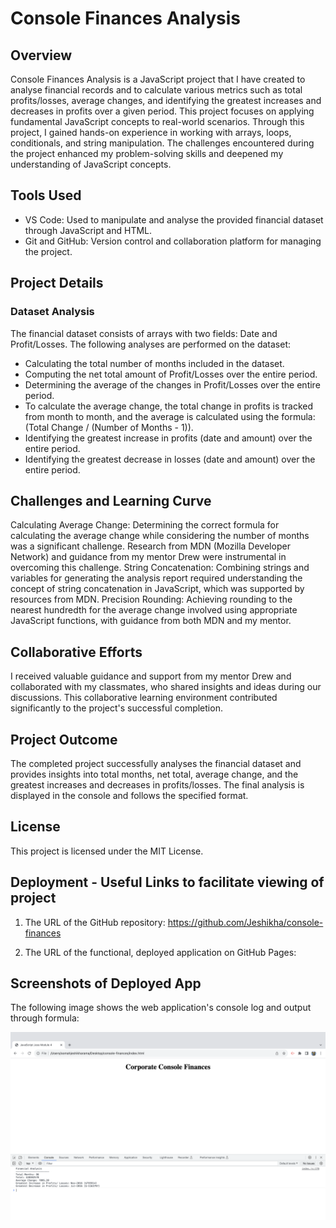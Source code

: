 # Console Finances Analysis


## Overview
Console Finances Analysis is a JavaScript project that I have created to analyse financial records and to calculate various metrics such as total profits/losses, average changes, and identifying the greatest increases and decreases in profits over a given period. This project focuses on applying fundamental JavaScript concepts to real-world scenarios. Through this project, I gained hands-on experience in working with arrays, loops, conditionals, and string manipulation. The challenges encountered during the project enhanced my problem-solving skills and deepened my understanding of JavaScript concepts.

## Tools Used
* VS Code: Used to manipulate and analyse the provided financial dataset through JavaScript and HTML.
* Git and GitHub: Version control and collaboration platform for managing the project.


## Project Details
### Dataset Analysis
The financial dataset consists of arrays with two fields: Date and Profit/Losses. 
The following analyses are performed on the dataset:

* Calculating the total number of months included in the dataset.
* Computing the net total amount of Profit/Losses over the entire period.
* Determining the average of the changes in Profit/Losses over the entire period.
* To calculate the average change, the total change in profits is tracked from month to month, and the average is calculated using the formula: (Total Change / (Number of Months - 1)).
* Identifying the greatest increase in profits (date and amount) over the entire period.
* Identifying the greatest decrease in losses (date and amount) over the entire period.


## Challenges and Learning Curve
Calculating Average Change: Determining the correct formula for calculating the average change while considering the number of months was a significant challenge. 
Research from MDN (Mozilla Developer Network) and guidance from my mentor Drew were instrumental in overcoming this challenge.
String Concatenation: Combining strings and variables for generating the analysis report required understanding the concept of string concatenation in JavaScript, which was supported by resources from MDN.
Precision Rounding: Achieving rounding to the nearest hundredth for the average change involved using appropriate JavaScript functions, with guidance from both MDN and my mentor.


## Collaborative Efforts
I received valuable guidance and support from my mentor Drew and collaborated with my classmates, who shared insights and ideas during our discussions. This collaborative learning environment contributed significantly to the project's successful completion.

## Project Outcome
The completed project successfully analyses the financial dataset and provides insights into total months, net total, average change, and the greatest increases and decreases in profits/losses. The final analysis is displayed in the console and follows the specified format.

## License

This project is licensed under the MIT License.

## Deployment - Useful Links to facilitate viewing of project

1. The URL of the GitHub repository:
https://github.com/Jeshikha/console-finances


2. The URL of the functional, deployed application on GitHub Pages:


## Screenshots of Deployed App

The following image shows the web application's console log and output through formula:

![opening the code in the browser resulting analysis image](images/jsscreen.png)

